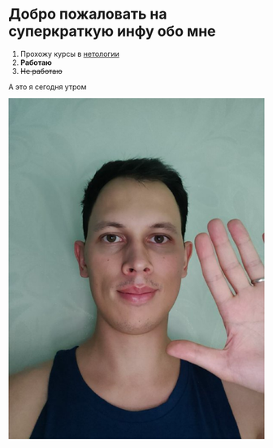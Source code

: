 # Добро пожаловать на суперкраткую инфу обо мне

1. Прохожу курсы в [нетологии](https://netology.ru/)   
2. **Работаю**
3. ~~Не работаю~~


А это я сегодня утром

![](image.png)